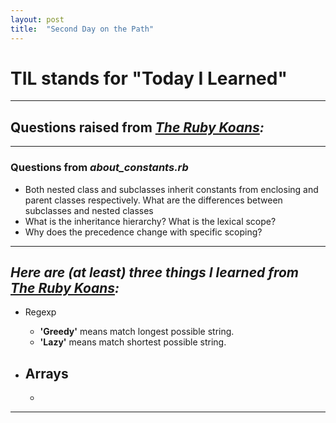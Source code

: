 ```yaml
---
layout: post
title:  "Second Day on the Path"
---
```

# TIL stands for "Today I Learned"
---
## Questions raised from _[The Ruby Koans](http://rubykoans.com/):_
---
### Questions from _about_constants.rb_
- Both nested class and subclasses inherit constants from enclosing and parent classes respectively. What are the differences between subclasses and nested classes 
- What is the inheritance hierarchy? What is the lexical scope?
- Why does the precedence change with specific scoping?


---
## _Here are (at least) three things I learned from [The Ruby Koans](http://rubykoans.com/):_
- Regexp
  - **'Greedy'** means match longest possible string.
  - **'Lazy'** means match shortest possible string.
  
- Arrays
  - 
  - 
 

---
